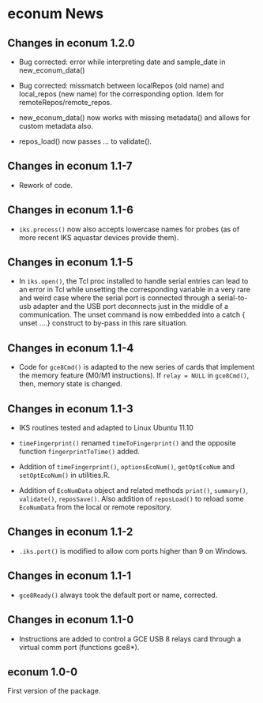 # econum News

## Changes in econum 1.2.0

* Bug corrected: error while interpreting date and sample_date in new_econum_data()

* Bug corrected: missmatch between localRepos (old name) and local_repos
  (new name) for the corresponding option. Idem for remoteRepos/remote_repos.

* new_econum_data() now works with missing metadata() and allows for custom metadata also.

* repos_load() now passes ... to validate().


## Changes in econum 1.1-7

* Rework of code.


## Changes in econum 1.1-6

* `iks.process()` now also accepts lowercase names for probes (as of more recent
  IKS aquastar devices provide them).


## Changes in econum 1.1-5

* In `iks.open()`, the Tcl proc installed to handle serial entries can lead to
  an error in Tcl while unsetting the corresponding variable in a very rare and
  weird case where the serial port is connected through a serial-to-usb adapter
  and the USB port deconnects just in the middle of a communication. The unset
  command is now embedded into a catch { unset ....} construct to by-pass in
  this rare situation.


## Changes in econum 1.1-4

* Code for `gce8Cmd()` is adapted to the new series of cards that implement the
  memory feature (M0/M1 instructions). If `relay = NULL` in `gce8Cmd()`, then,
  memory state is changed.


## Changes in econum 1.1-3

* IKS routines tested and adapted to Linux Ubuntu 11.10

* `timeFingerprint()` renamed `timeToFingerprint()` and the opposite function
  `fingerprintToTime()` added.

* Addition of `timeFingerprint()`, `optionsEcoNum()`, `getOptEcoNum` and
  `setOptEcoNum()` in utilities.R.

* Addition of `EcoNumData` object and related methods `print()`, `summary()`,
  `validate()`, `reposSave()`. Also addition of `reposLoad()` to reload some
  `EcoNumData` from the local or remote repository.


## Changes in econum 1.1-2

* `.iks.port()` is modified to allow com ports higher than 9 on Windows.


## Changes in econum 1.1-1

* `gce8Ready()` always took the default port or name, corrected.


## Changes in econum 1.1-0

* Instructions are added to control a GCE USB 8 relays card through a virtual
  comm port (functions gce8*).


## econum 1.0-0

First version of the package.
